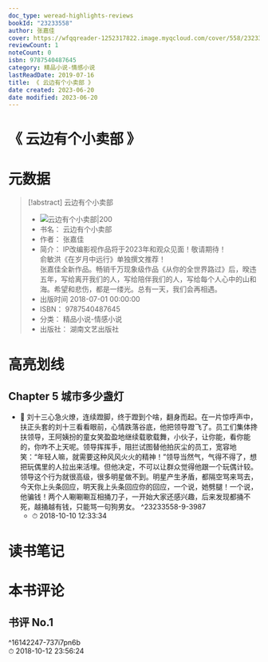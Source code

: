 ```yaml
---
doc_type: weread-highlights-reviews
bookId: "23233558"
author: 张嘉佳
cover: https://wfqqreader-1252317822.image.myqcloud.com/cover/558/23233558/t7_23233558.jpg
reviewCount: 1
noteCount: 0
isbn: 9787540487645
category: 精品小说-情感小说
lastReadDate: 2019-07-16
title: 《 云边有个小卖部 》
date created: 2023-06-20
date modified: 2023-06-20
---
```


# 《 云边有个小卖部 》

# 元数据

> [!abstract] 云边有个小卖部
> - ![ 云边有个小卖部|200](https://wfqqreader-1252317822.image.myqcloud.com/cover/558/23233558/t7_23233558.jpg)
> - 书名： 云边有个小卖部
> - 作者： 张嘉佳
> - 简介： IP改编影视作品将于2023年和观众见面！敬请期待！  
俞敏洪《在岁月中远行》单独撰文推荐！  
张嘉佳全新作品。畅销千万现象级作品《从你的全世界路过》后，暌违五年，写给离开我们的人，写给陪伴我们的人，写给每个人心中的山和海。希望和悲伤，都是一缕光。总有一天，我们会再相遇。
> - 出版时间 2018-07-01 00:00:00
> - ISBN： 9787540487645
> - 分类： 精品小说-情感小说
> - 出版社： 湖南文艺出版社

# 高亮划线

## Chapter 5 城市多少盏灯

- 📌 刘十三心急火燎，连续蹬脚，终于蹬到个啥，翻身而起。在一片惊呼声中，扶正头套的刘十三看看眼前，心情跌落谷底，他把领导蹬飞了。员工们集体搀扶领导，王阿姨扮的童女笑盈盈地继续载歌载舞，小伙子，让你能，看你能的，你咋不上天呢。领导挥挥手，阻拦试图替他拍灰尘的员工，宽容地笑：“年轻人嘛，就需要这种风风火火的精神！”领导当然气，气得不得了，想把玩偶里的人拉出来活埋。但他决定，不可以让群众觉得他跟一个玩偶计较。领导这个行为就很高级，很多明星做不到。明星产生矛盾，都隔空骂来骂去，今天你上头条回应，明天我上头条回应你的回应，一个说，她劈腿！一个说，他骗钱！两个人唰唰唰互相捅刀子，一开始大家还感兴趣，后来发现都捅不死，越捅越有钱，只能骂一句狗男女。 ^23233558-9-3987
    - ⏱ 2018-10-10 12:33:34

# 读书笔记

# 本书评论

## 书评 No.1

 ^16142247-737i7pn6b  
⏱ 2018-10-12 23:56:24
